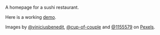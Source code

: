 A homepage for a sushi restaurant.

Here is a working [demo](https://sohamb17.github.io/restaurant-page/).

Images by [@viniciusbenedit](https://www.pexels.com/@viniciusbenedit), [@cup-of-couple](https://www.pexels.com/@cup-of-couple) and [@1155579](https://www.pexels.com/@1155579) on [Pexels](https://www.pexels.com/).